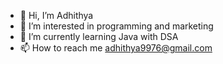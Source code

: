 - 👋 Hi, I’m Adhithya
- 👀 I’m interested in programming and marketing 
- 🌱 I’m currently learning Java with DSA 
- 📫 How to reach me  adhithya9976@gmail.com


<!---
Adhithya002/Adhithya002 is a ✨ special ✨ repository because its `README.md` (this file) appears on your GitHub profile.
You can click the Preview link to take a look at your changes.
--->
